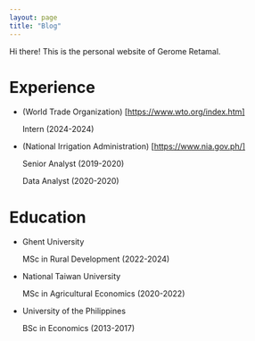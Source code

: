 ```yaml
---
layout: page
title: "Blog"
---
```


Hi there! This is the personal website of Gerome Retamal.

# Experience
* (World Trade Organization) [https://www.wto.org/index.htm]
  
  Intern (2024-2024)
  
* (National Irrigation Administration) [https://www.nia.gov.ph/]
  
  Senior Analyst (2019-2020)
  
  Data Analyst (2020-2020)
  
# Education
* Ghent University

  MSc in Rural Development (2022-2024)

* National Taiwan University

  MSc in Agricultural Economics (2020-2022)

* University of the Philippines

  BSc in Economics (2013-2017)

